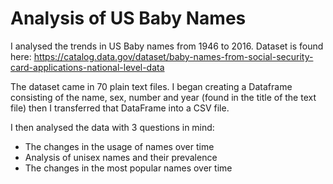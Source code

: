 # Analysis of US Baby Names

I analysed the trends in US Baby names from 1946 to 2016. Dataset is found here: https://catalog.data.gov/dataset/baby-names-from-social-security-card-applications-national-level-data

The dataset came in 70 plain text files. I began creating a Dataframe consisting of the name, sex, number and year (found in the title of the text file) then I transferred that DataFrame into a CSV file.

I then analysed the data with 3 questions in mind:
  - The changes in the usage of names over time
  - Analysis of unisex names and their prevalence
  - The changes in the most popular names over time
